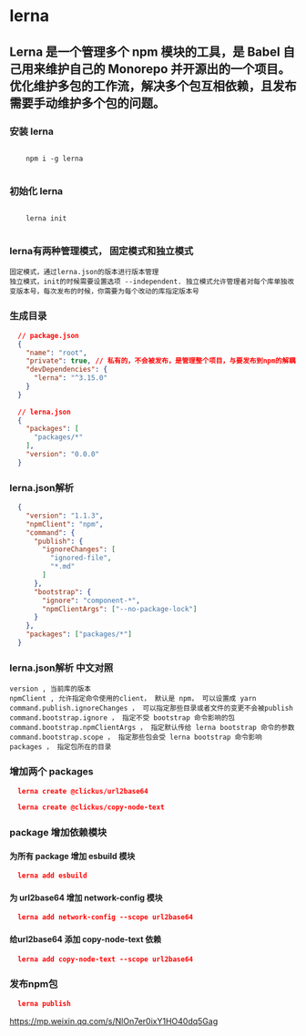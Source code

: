 
# lerna

## Lerna 是一个管理多个 npm 模块的工具，是 Babel 自己用来维护自己的 Monorepo 并开源出的一个项目。优化维护多包的工作流，解决多个包互相依赖，且发布需要手动维护多个包的问题。

  ### 安装 lerna
  <code>
    npm i -g lerna
  </code>

  ### 初始化 lerna
  <code>
    lerna init
  </code>

  ### lerna有两种管理模式， 固定模式和独立模式
    固定模式，通过lerna.json的版本进行版本管理
    独立模式，init的时候需要设置选项 --independent. 独立模式允许管理者对每个库单独改变版本号，每次发布的时候，你需要为每个改动的库指定版本号

  ### 生成目录
  ``` json
    // package.json
    {
      "name": "root",
      "private": true, // 私有的，不会被发布，是管理整个项目，与要发布到npm的解耦
      "devDependencies": {
        "lerna": "^3.15.0"
      }
    }
    
    // lerna.json
    {
      "packages": [
        "packages/*"
      ],
      "version": "0.0.0"
    }
  ```

  ### lerna.json解析
  ``` json
    {
      "version": "1.1.3",
      "npmClient": "npm",
      "command": {
        "publish": {
          "ignoreChanges": [
            "ignored-file",
            "*.md"
          ]
        },
        "bootstrap": {
          "ignore": "component-*",
          "npmClientArgs": ["--no-package-lock"]      
        }
      },
      "packages": ["packages/*"]
    }
  ```
  ### lerna.json解析 中文对照
    version , 当前库的版本
    npmClient , 允许指定命令使用的client， 默认是 npm， 可以设置成 yarn
    command.publish.ignoreChanges ， 可以指定那些目录或者文件的变更不会被publish
    command.bootstrap.ignore ， 指定不受 bootstrap 命令影响的包
    command.bootstrap.npmClientArgs ， 指定默认传给 lerna bootstrap 命令的参数
    command.bootstrap.scope ， 指定那些包会受 lerna bootstrap 命令影响
    packages ， 指定包所在的目录

  ### 增加两个 packages
  ``` json
    lerna create @clickus/url2base64
  ```
  ``` json
    lerna create @clickus/copy-node-text
  ```

  ### package 增加依赖模块
  #### 为所有 package 增加 esbuild 模块
  ``` json
    lerna add esbuild 
  ```
  #### 为 url2base64 增加 network-config 模块
  ``` json
    lerna add network-config --scope url2base64
  ```
  #### 给url2base64 添加 copy-node-text 依赖
  ``` json
    lerna add copy-node-text --scope url2base64
  ```

  ### 发布npm包
  ``` json
    lerna publish
  ```

  https://mp.weixin.qq.com/s/NlOn7er0ixY1HO40dq5Gag